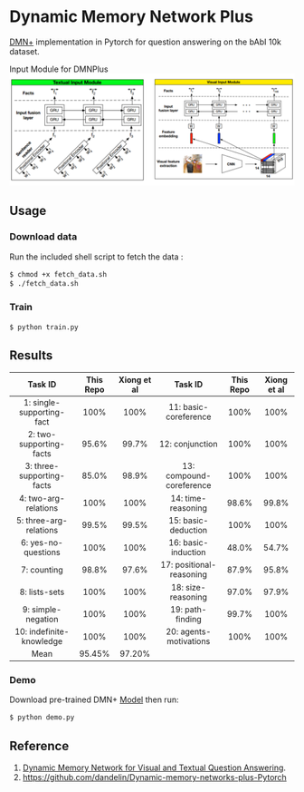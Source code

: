 # Dynamic Memory Network Plus
[DMN+](https://arxiv.org/abs/1603.01417) implementation in Pytorch for question answering on the bAbI 10k dataset.

Input Module for DMNPlus
![image](https://raw.githubusercontent.com/foamliu/Dynamic-Memory-Network-Plus/master/images/inputModule.png)

## Usage
### Download data 
Run the included shell script to fetch the data :
```bash
$ chmod +x fetch_data.sh
$ ./fetch_data.sh
```

### Train
```bash
$ python train.py
```

## Results
| Task ID | This Repo | Xiong et al | Task ID | This Repo | Xiong et al |
| :---: | :---: | :---: | :---: | :---: | :---: |
| 1: single-supporting-fact | 100% | 100% | 11: basic-coreference | 100% | 100% |
| 2: two-supporting-facts | 95.6% | 99.7% | 12: conjunction | 100% | 100% |
| 3: three-supporting-facts | 85.0% | 98.9% | 13: compound-coreference | 100% | 100% |
| 4: two-arg-relations | 100% | 100% | 14: time-reasoning | 98.6% | 99.8% |
| 5: three-arg-relations | 99.5% | 99.5% | 15: basic-deduction | 100% | 100% |
| 6: yes-no-questions | 100% | 100% | 16: basic-induction | 48.0% | 54.7% |
| 7: counting | 98.8% | 97.6% | 17: positional-reasoning | 87.9% | 95.8% |
| 8: lists-sets | 100% | 100% | 18: size-reasoning | 97.0% | 97.9% |
| 9: simple-negation | 100% | 100% | 19: path-finding | 99.7% | 100% |
| 10: indefinite-knowledge | 100% | 100% | 20: agents-motivations | 100% | 100% |
| Mean | 95.45% | 97.20%











### Demo
Download pre-trained DMN+ [Model](https://github.com/foamliu/Dynamic-Memory-Network-Plus/releases/download/v1.0/) then run:
```bash
$ python demo.py
```

## Reference
1. [Dynamic Memory Network for Visual and Textual Question Answering](https://arxiv.org/abs/1603.01417). 
2. https://github.com/dandelin/Dynamic-memory-networks-plus-Pytorch